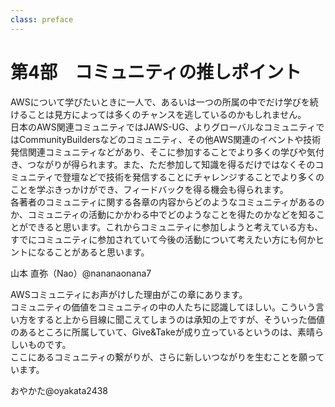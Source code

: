 ```yaml
---
class: preface
---
```


# 第4部　コミュニティの推しポイント

AWSについて学びたいときに一人で、あるいは一つの所属の中でだけ学びを続けることは見方によっては多くのチャンスを逃しているのかもしれません。<br>
日本のAWS関連コミュニティではJAWS-UG、よりグローバルなコミュニティではCommunityBuildersなどのコミュニティ、その他AWS関連のイベントや技術発信関連コミュニティなどがあり、そこに参加することでより多くの学びや気付き、つながりが得られます。また、ただ参加して知識を得るだけではなくそのコミュニティで登壇などで技術を発信することにチャレンジすることでより多くのことを学ぶきっかけができ、フィードバックを得る機会も得られます。<br>
各著者のコミュニティに関する各章の内容からどのようなコミュニティがあるのか、コミュニティの活動にかかわる中でどのようなことを得たのかなどを知ることができると思います。これからコミュニティに参加しようと考えている方も、すでにコミュニティに参加されていて今後の活動について考えたい方にも何かヒントになることがあると思います。
<br>


<div class="flush-right">
山本 直弥（Nao）@nananaonana7
</div>


AWSコミュニティにお声がけした理由がこの章にあります。<br>
コミュニティの価値をコミュニティの中の人たちに認識してほしい。こういう言い方をすると上から目線に聞こえてしまうのは承知の上ですが、そういった価値のあるところに所属していて、Give&Takeが成り立っているというのは、素晴らしいものです。<br>
ここにあるコミュニティの繋がりが、さらに新しいつながりを生むことを願っています。

<div class="flush-right">
おやかた@oyakata2438
</div>
